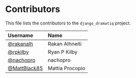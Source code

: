 # Contributors

This file lists the contributors to the `django_dramatiq` project.

| Username | Name |
| :------- | :--- |
| [@rakanalh](https://github.com/rakanalh) | Rakan Alhneiti |
| [@rpkilby](https://github.com/rpkilby) | Ryan P Kilby |
| [@nachopro](https://github.com/nachopro) | nachopro |
| [@MattBlack85](https://github.com/MattBlack85) | Mattia Procopio |
